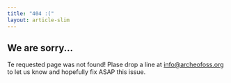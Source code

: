 ```yaml
---
title: "404 :("
layout: article-slim
---
```


## We are sorry...

Te requested page was not found! Plase drop a line at [info@archeofoss.org](mailto:info@archeofoss.org) to let us know and hopefully fix ASAP this issue.
